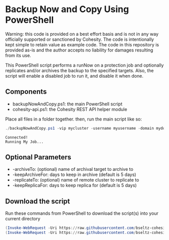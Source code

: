 # Backup Now and Copy Using PowerShell

Warning: this code is provided on a best effort basis and is not in any way officially supported or sanctioned by Cohesity. The code is intentionally kept simple to retain value as example code. The code in this repository is provided as-is and the author accepts no liability for damages resulting from its use.

This PowerShell script performs a runNow on a protection job and optionally replicates and/or archives the backup to the specified targets. Also, the script will enable a disabled job to run it, and disable it when done.

## Components

* backupNowAndCopy.ps1: the main PowerShell script
* cohesity-api.ps1: the Cohesity REST API helper module

Place all files in a folder together. then, run the main script like so:

```powershell
./backupNowAndCopy.ps1 -vip mycluster -username myusername -domain mydomain.net -jobName 'My Job' -replicateTo myothercluster -keepReplicaFor 10
```
```text
Connected!
Running My Job...
```

## Optional Parameters

*  -archiveTo: (optional) name of archival target to archive to
*  -keepArchiveFor: days to keep in archive (default is 5 days)
*  -replicateTo: (optional) name of remote cluster to replicate to
*  -keepReplicaFor: days to keep replica for (default is 5 days)

## Download the script

Run these commands from PowerShell to download the script(s) into your current directory

```powershell
(Invoke-WebRequest -Uri https://raw.githubusercontent.com/bseltz-cohesity/scripts/master/powershell/backupNowAndCopy/backupNowAndCopy.ps1).content | Out-File backupNowAndCopy.ps1
(Invoke-WebRequest -Uri https://raw.githubusercontent.com/bseltz-cohesity/scripts/master/powershell/backupNowAndCopy/cohesity-api.ps1).content | Out-File cohesity-api.ps1
```
